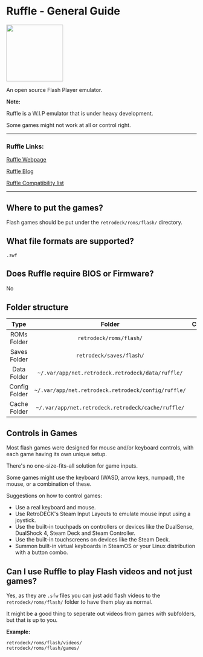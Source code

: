 # Ruffle - General Guide

<img src="../../../wiki_images/logos/ruffle-logo.svg" width="150">

An open source Flash Player emulator.

**Note:** 

Ruffle is a W.I.P emulator that is under heavy development. 

Some games might not work at all or control right.

---

### Ruffle Links:


[Ruffle Webpage](https://ruffle.rs/)

[Ruffle Blog](https://ruffle.rs/blog)

[Ruffle Compatibility list](https://ruffle.rs/compatibility)


---

## Where to put the games?

Flash games should be put under the `retrodeck/roms/flash/` directory.

## What file formats are supported?

`.swf`

## Does Ruffle require BIOS or Firmware?

No

## Folder structure

| Type    | Folder                 |          Comment     | 
|  :---:  | :---:                  |             :---:     |
| ROMs Folder |`retrodeck/roms/flash/` |                               | 
| Saves Folder |`retrodeck/saves/flash/` |                               | 
| Data Folder |`~/.var/app/net.retrodeck.retrodeck/data/ruffle/`   | |
| Config Folder |`~/.var/app/net.retrodeck.retrodeck/config/ruffle/`   | |
| Cache Folder |`~/.var/app/net.retrodeck.retrodeck/cache/ruffle/`   | |

## Controls in Games

Most flash games were designed for mouse and/or keyboard controls, with each game having its own unique setup. 

There's no one-size-fits-all solution for game inputs. 

Some games might use the keyboard (WASD, arrow keys, numpad), the mouse, or a combination of these.

Suggestions on how to control games:

- Use a real keyboard and mouse.
- Use RetroDECK's Steam Input Layouts to emulate mouse input using a joystick.
- Use the built-in touchpads on controllers or devices like the DualSense, DualShock 4, Steam Deck and Steam Controller.
- Use the built-in touchscreens on devices like the Steam Deck.
- Summon built-in virtual keyboards in SteamOS or your Linux distribution with a button combo.

## Can I use Ruffle to play Flash videos and not just games?

Yes, as they are `.sfw` files you can just add flash videos to the `retrodeck/roms/flash/` folder to have them play as normal. 

It might be a good thing to seperate out videos from games with subfolders, but that is up to you. 

**Example:**

```
retrodeck/roms/flash/videos/
retrodeck/roms/flash/games/
```



